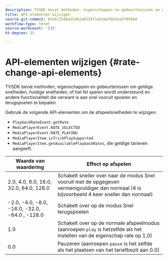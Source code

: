 ```yaml
---
description: TVSDK bevat methoden, eigenschappen en gebeurtenissen om geldige snelheden, huidige snelheden, of het fel spelen wordt ondersteund en andere functionaliteit die verwant is aan snel vooruit spoelen en terugspoelen te bepalen.
title: API-elementen wijzigen
source-git-commit: 02ebc3548a254b2a6554f1ab34afbb3ea5f09bb8
workflow-type: tm+mt
source-wordcount: '132'
ht-degree: 3%

---
```


# API-elementen wijzigen {#rate-change-api-elements}

TVSDK bevat methoden, eigenschappen en gebeurtenissen om geldige snelheden, huidige snelheden, of het fel spelen wordt ondersteund en andere functionaliteit die verwant is aan snel vooruit spoelen en terugspoelen te bepalen.

<!--<a id="section_E5D37C71323947E2AED8B866D9835E31"></a>-->

Gebruik de volgende API-elementen om de afspeelsnelheden te wijzigen:

* `PlaybackRateEvent.getRate`
* `MediaPlayerEvent.RATE_SELECTED`
* `MediaPlayerEvent.RATE_PLAYING`
* `MediaPlayerItem.isTrickPlaySupported`
* `MediaPlayerItem.getAvailablePlaybackRates`, die geldige tarieven aangeeft.

| Waarde van waardering | Effect op afspelen |
|---|---|
| 2.0, 4.0, 8.0, 16.0, 32.0, 64.0, 128.0 | Schakelt sneller over naar de modus Snel vooruit met de opgegeven vermenigvuldiger dan normaal (4 is bijvoorbeeld 4 keer sneller dan normaal) |
| -2.0, -4.0, -8.0, -16.0, -32.0, -64.0 , -128.0 | Schakelt over op de modus Snel terugspoelen |
| 1.0 | Schakelt over op de normale afspeelmodus (aanroepen `play` is hetzelfde als het instellen van de eigenschap rate op 1,0) |
| 0.0 | Pauzeren (aanroepen `pause` is het zelfde als het plaatsen van het tariefbezit aan 0.0) |
